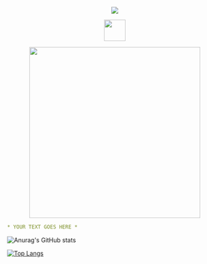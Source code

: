 <p align="center">
  <img src="https://capsule-render.vercel.app/api?text=Welcome!🕹️&animation=fadeIn&type=waving&color=gradient&height=100"/>
</p>

<p align="center">
<a href="https://www.instagram.com/madanii0/">
  <img height="50" src="https://user-images.githubusercontent.com/46517096/166974368-9798f39f-1f46-499c-b14e-81f0a3f83a06.png"/>
</a>

<p align="center">
<img height="400" src="https://media3.giphy.com/media/Hw0wIr1YL75VC/giphy.gif?cid=ecf05e47n374m4zd82rhuw2aao8v7osi4b10jv17ju2zcsj2&ep=v1_gifs_search&rid=giphy.gif&ct=g"/>

```yaml
* YOUR TEXT GOES HERE *
```
![Anurag's GitHub stats](https://github-readme-stats.vercel.app/api?username=Madani00&hide=stars&show_icons=true&theme=tokyonight)

[![Top Langs](https://github-readme-stats.vercel.app/api/top-langs/?username=Madani00&layout=donut)](https://github.com/Madani00/github-readme-stats)
